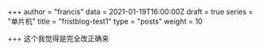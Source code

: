 +++
author = "francis"
data = 2021-01-19T16:00:00Z
draft = true
series = "单片机"
title = "fristblog-test1"
type = "posts"
weight = 10

+++
这个我觉得是完全改正确来